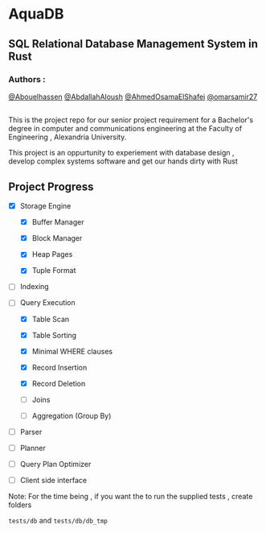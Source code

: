 # AquaDB

## SQL Relational Database Management System in Rust

### Authors :

[@Abouelhassen](https://github.com/Abouelhassen)
[@AbdallahAloush](https://github.com/AbdallahAloush)
[@AhmedOsamaElShafei](https://github.com/AhmedOsamaElShafei)
[@omarsamir27](https://github.com/omarsamir27)

## 

This is the project repo for our senior project requirement for a Bachelor's degree in computer and communications engineering at the Faculty of Engineering , Alexandria University.

This project is an oppurtunity to experiement with database design , develop complex systems software and get our hands dirty with Rust

## Project Progress

- [x] Storage Engine
  
  - [x] Buffer Manager
  
  - [x] Block Manager
  
  - [x] Heap Pages
  
  - [x] Tuple Format

- [ ] Indexing

- [ ] Query Execution
  
  - [x] Table Scan
  
  - [x] Table Sorting
  
  - [x] Minimal WHERE clauses
  
  - [x] Record Insertion
  
  - [x] Record Deletion
  
  - [ ] Joins
  
  - [ ] Aggregation (Group By)

- [ ] Parser

- [ ] Planner

- [ ] Query Plan Optimizer

- [ ] Client side interface

Note:
For the time being , if you want the to run the supplied tests , create folders

`tests/db` and `tests/db/db_tmp`
